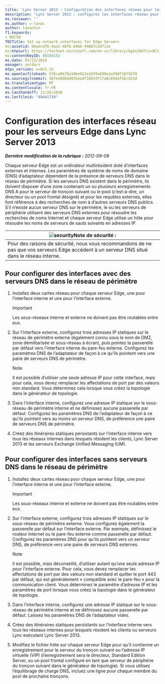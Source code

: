 ```yaml
---
title: 'Lync Server 2013 : Configuration des interfaces réseau pour les serveurs Edge'
description: 'Lync Server 2013 : configurez les interfaces réseau pour les serveurs Edge.'
ms.reviewer: ''
ms.author: v-lanac
author: lanachin
f1.keywords:
- NOCSH
TOCTitle: Set up network interfaces for Edge Servers
ms:assetid: b0aecdf6-4ae2-46f6-b9b6-948bfc3df11e
ms:mtpsurl: https://technet.microsoft.com/en-us/library/Gg412847(v=OCS.15)
ms:contentKeyID: 48185152
ms.date: 07/23/2014
manager: serdars
mtps_version: v=OCS.15
ms.openlocfilehash: 576ca8670a34be022e3df0a699edaf0df10f5b70
ms.sourcegitcommit: 36fee89bb887bea4f18b19f17a8c69daf5bc423d
ms.translationtype: MT
ms.contentlocale: fr-FR
ms.lasthandoff: 11/26/2020
ms.locfileid: "49441738"
---
```

# <a name="set-up-network-interfaces-for-edge-servers-in-lync-server-2013"></a>Configuration des interfaces réseau pour les serveurs Edge dans Lync Server 2013

<div data-xmlns="http://www.w3.org/1999/xhtml">

<div class="topic" data-xmlns="http://www.w3.org/1999/xhtml" data-msxsl="urn:schemas-microsoft-com:xslt" data-cs="https://msdn.microsoft.com/">

<div data-asp="https://msdn2.microsoft.com/asp">



</div>

<div id="mainSection">

<div id="mainBody">

<span> </span>

_**Dernière modification de la rubrique :** 2012-09-08_

Chaque serveur Edge est un ordinateur multirésident doté d’interfaces externes et internes. Les paramètres de système de noms de domaine (DNS) d’adaptateur dépendent de la présence de serveurs DNS dans le réseau de périmètre. Si les serveurs DNS existent dans le périmètre, ils doivent disposer d’une zone contenant un ou plusieurs enregistrements DNS A pour le serveur de tronçon suivant ou le pool (c’est-à-dire, un directeur ou un pool frontal désigné) et pour les requêtes externes, elles font référence à des recherches de nom à d’autres serveurs DNS publics. S’il n’existe aucun serveur DNS sur le périmètre, le ou les serveurs de périphérie utilisent des serveurs DNS externes pour résoudre les recherches de noms Internet et chaque serveur Edge utilise un hôte pour résoudre les noms de serveurs de sauts suivants en adresses IP.

<div>

<table>
<thead>
<tr class="header">
<th><img src="images/Gg398321.security(OCS.15).gif" title="sûreté" alt="security" />Note de sécurité :</th>
</tr>
</thead>
<tbody>
<tr class="odd">
<td>Pour des raisons de sécurité, nous vous recommandons de ne pas que vos serveurs Edge accèdent à un serveur DNS situé dans le réseau interne.</td>
</tr>
</tbody>
</table>


</div>

<div>

## <a name="to-configure-interfaces-with-dns-servers-in-the-perimeter-network"></a>Pour configurer des interfaces avec des serveurs DNS dans le réseau de périmètre

1.  Installez deux cartes réseau pour chaque serveur Edge, une pour l’interface interne et une pour l’interface externe.
    
    <div>
    

    > [!IMPORTANT]  
    > Les sous-réseaux interne et externe ne doivent pas être routables entre eux.

    
    </div>

2.  Sur l’interface externe, configurez trois adresses IP statiques sur le réseau de périmètre externe (également connu sous le nom de DMZ, zone démilitarisée et sous-réseau à écran), puis pointez la passerelle par défaut vers l’interface interne du pare-feu externe. Configurez les paramètres DNS de l’adaptateur de façon à ce qu’ils pointent vers une paire de serveurs DNS de périmètre.
    
    <div>
    

    > [!NOTE]  
    > Il est possible d’utiliser une seule adresse IP pour cette interface, mais pour cela, vous devez remplacer les affectations de port par des valeurs non standard. Vous déterminez cela lorsque vous créez la topologie dans le générateur de topologie.

    
    </div>

3.  Dans l’interface interne, configurez une adresse IP statique sur le sous-réseau de périmètre interne et ne définissez aucune passerelle par défaut. Configurez les paramètres DNS de l’adaptateur de façon à ce qu’ils pointent vers au moins un serveur DNS, de préférence une paire de serveurs DNS de périmètre.

4.  Créez des itinéraires statiques persistants sur l’interface interne vers tous les réseaux internes dans lesquels résident les clients, Lync Server 2013 et les serveurs Exchange Unified Messaging (UM).

</div>

<div>

## <a name="to-configure-interfaces-without-dns-servers-in-the-perimeter-network"></a>Pour configurer des interfaces sans serveurs DNS dans le réseau de périmètre

1.  Installez deux cartes réseau pour chaque serveur Edge, une pour l’interface interne et une pour l’interface externe.
    
    <div>
    

    > [!IMPORTANT]  
    > Les sous-réseaux interne et externe ne doivent pas être routables entre eux.

    
    </div>

2.  Sur l’interface externe, configurez trois adresses IP statiques sur le sous-réseau de périmètre externe. Vous configurez également la passerelle par défaut sur l’interface externe. Par exemple, définissez le routeur Internet ou le pare-feu externe comme passerelle par défaut. Configurez les paramètres DNS pour qu’ils pointent vers un serveur DNS, de préférence vers une paire de serveurs DNS externes.
    
    <div>
    

    > [!NOTE]  
    > Il est possible, mais déconseillé, d’utiliser autant qu’une seule adresse IP pour l’interface externe. Pour cela, vous devez remplacer les affectations de port par des valeurs non standard et quitter le port 443 par défaut, qui est généralement « compatible avec le pare-feu » pour la communication client. Vous déterminez le paramètre d’adresse IP et les paramètres de port lorsque vous créez la topologie dans le générateur de topologie.

    
    </div>

3.  Dans l’interface interne, configurez une adresse IP statique sur le sous-réseau de périmètre interne et ne définissez aucune passerelle par défaut. Laissez les paramètres DNS de l’adaptateur vides.

4.  Créez des itinéraires statiques persistants sur l’interface interne vers tous les réseaux internes pour lesquels résident les clients ou serveurs Lync exécutant Lync Server 2013.

5.  Modifiez le fichier hôte sur chaque serveur Edge pour qu’il contienne un enregistrement pour le serveur du tronçon suivant ou l’adresse IP virtuelle (VIP) (l’enregistrement sera le directeur, Standard Edition Server, ou un pool frontal configuré en tant que serveur de périphérie du tronçon suivant dans le générateur de topologie). Si vous utilisez l’équilibrage de charge DNS, incluez une ligne pour chaque membre du pool de prochains tronçons.

</div>

</div>

<span> </span>

</div>

</div>

</div>


